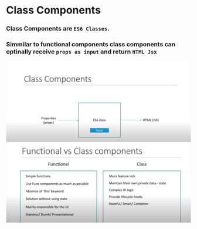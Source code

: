 # Class Components

### Class Components are  `ES6 Classes`.

### Simmilar to functional components class components can optinally receive `props as input` and return `HTML Jsx`

![Example Image](class-components1.png)
![Example Image](comparison.png)